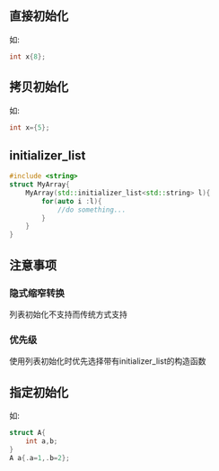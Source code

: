 ## 直接初始化
如:
```cpp
int x{8};
```
## 拷贝初始化
如:
```cpp
int x={5};
```
## initializer_list

```cpp
#include <string>
struct MyArray{
	MyArray(std::initializer_list<std::string> l){
		for(auto i :l){
			//do something...
		}
	}
}
```
## 注意事项
### 隐式缩窄转换
列表初始化不支持而传统方式支持
### 优先级
使用列表初始化时优先选择带有initializer_list的构造函数
## 指定初始化
如:
```cpp
struct A{
	int a,b;
}
A a{.a=1,.b=2};
```